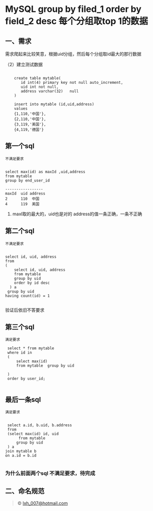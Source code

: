 MySQL group by filed_1 order by field_2 desc 每个分组取top 1的数据
====
## 一、需求

  需求爬起来比较笑意，根据uid分组，然后每个分组取id最大的那行数据

（2）建立测试数据

~~~mysql

    create table mytable(
       id int(4) primary key not null auto_increment,
       uid int not null,
       address varchar(32)   null
    )
	 
	insert into mytable (id,uid,address)
	values
	{1,110,'中国'},
	{2,110,'中国'},
	{3,119,'美国'},
	{4,119,'德国'}

~~~


## 第一个sql 
  `不满足要求`
  
~~~mysql

select max(id) as maxId ,uid,address 
from mytable
group by end_user_id

-----------------
maxId  uid address
2      110  中国
4      119  美国

~~~
  1. maxI取的最大的，uid也是对的  address的值一条正确，一条不正确
  

 ## 第二个sql 
  `不满足要求`
~~~mysql

select id, uid, address
from 
( 
    select id, uid, address
    from mytable
    group by uid
    order by id desc
  ) a
 group by uid 
having count(id) = 1
	 
~~~

验证后依旧不答要求

 ## 第三个sql  
 `满足要求`
 
 ~~~mysql
  select * from mytable 
  where id in
  (
      select max(id) 
      from mytable  group by uid
  
  )
  order by user_id;
 
 
~~~

## 最后一条sql
 `满足要求`

~~~mysql

 select a.id, b.uid, b.address
 from 
 (select max(id) id, uid
      from mytable
     group by uid
 ) a
join mytable b
on a.id = b.id
    
~~~

### 为什么前面两个sql 不满足要求，待完成
 
 
 
 
 
 
 
 
 
 
 
 
 
 
 
 
 
 
 

 

## 二、命名规范
  
  
  
  
                    
>&copy; lxh_007@hotmail.com
 
  
  

